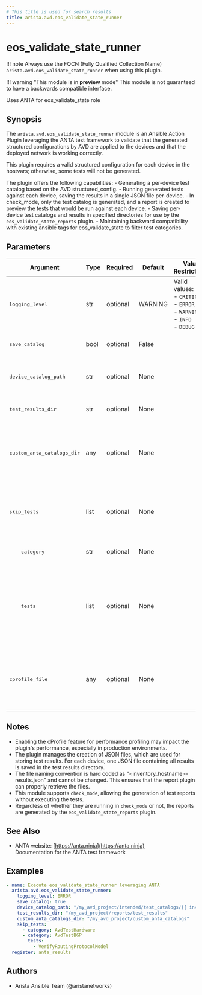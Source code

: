 ```yaml
---
# This title is used for search results
title: arista.avd.eos_validate_state_runner
---
```

<!--
  ~ Copyright (c) 2023-2024 Arista Networks, Inc.
  ~ Use of this source code is governed by the Apache License 2.0
  ~ that can be found in the LICENSE file.
  -->

# eos_validate_state_runner

!!! note
    Always use the FQCN (Fully Qualified Collection Name) `arista.avd.eos_validate_state_runner` when using this plugin.

!!! warning "This module is in **preview** mode"
    This module is not guaranteed to have a backwards compatible interface.

Uses ANTA for eos_validate_state role

## Synopsis

The `arista.avd.eos_validate_state_runner` module is an Ansible Action Plugin leveraging the ANTA test framework to validate that the generated structured configurations by AVD are applied to the devices and that the deployed network is working correctly.

This plugin requires a valid structured configuration for each device in the hostvars; otherwise, some tests will not be generated.

The plugin offers the following capabilities:
    - Generating a per-device test catalog based on the AVD structured_config.
    - Running generated tests against each device, saving the results in a single JSON file per-device.
    - In check_mode, only the test catalog is generated, and a report is created to preview the tests that would be run against each device.
    - Saving per-device test catalogs and results in specified directories for use by the `eos_validate_state_reports` plugin.
    - Maintaining backward compatibility with existing ansible tags for eos_validate_state to filter test categories.

## Parameters

| Argument | Type | Required | Default | Value Restrictions | Description |
| -------- | ---- | -------- | ------- | ------------------ | ----------- |
| <samp>logging_level</samp> | str | optional | WARNING | Valid values:<br>- <code>CRITICAL</code><br>- <code>ERROR</code><br>- <code>WARNING</code><br>- <code>INFO</code><br>- <code>DEBUG</code> | Sets the log level for the ANTA library. Defaults to &#34;WARNING&#34; if not specified. |
| <samp>save_catalog</samp> | bool | optional | False |  | Indicates whether to save the test catalog for each device. |
| <samp>device_catalog_path</samp> | str | optional | None |  | The absolute path where the device test catalog will be saved.<br>Required if `save_catalog` is set to `True`. |
| <samp>test_results_dir</samp> | str | optional | None |  | The directory where the test results JSON file for each host will be saved. |
| <samp>custom_anta_catalogs_dir</samp> | any | optional | None |  | The directory where custom ANTA test catalogs are stored.<br>Files must be named after the device hostname or the Ansible group name and have a `.yml` or `.yaml` extension. |
| <samp>skip_tests</samp> | list | optional | None |  | A list of dictionaries specifying categories and, optionally, tests to skip.<br>Each dictionary must have a key `category` and can optionally include a `tests` key. |
| <samp>&nbsp;&nbsp;&nbsp;&nbsp;category</samp> | str | optional | None |  | The name of an AvdTest category (e.g., `AvdTestHardware`). |
| <samp>&nbsp;&nbsp;&nbsp;&nbsp;tests</samp> | list | optional | None |  | An optional list of specific tests in the category to skip (e.g., `VerifyRoutingProtocolModel` in `AvdTestBGP`).<br>If not specified, all tests in the category are considered.<br>For a complete list of available tests, see [link to the test list](https://avd.sh/en/stable/roles/eos_validate_state/anta_integration.html#test-categories). |
| <samp>cprofile_file</samp> | any | optional | None |  | The filename for storing cProfile data, useful for debugging performance issues.<br>Be aware that enabling cProfile can affect performance, so use it only for troubleshooting. |

## Notes

- Enabling the cProfile feature for performance profiling may impact the plugin&#39;s performance, especially in production environments.
- The plugin manages the creation of JSON files, which are used for storing test results. For each device, one JSON file containing all results is saved in the test results directory.
- The file naming convention is hard coded as &#34;&lt;inventory_hostname&gt;-results.json&#34; and cannot be changed. This ensures that the report plugin can properly retrieve the files.
- This module supports `check_mode`, allowing the generation of test reports without executing the tests.
- Regardless of whether they are running in `check_mode` or not, the reports are generated by the `eos_validate_state_reports` plugin.

## See Also

- ANTA website: [https://anta.ninja](https://anta.ninja)<br>Documentation for the ANTA test framework

## Examples

```yaml
- name: Execute eos_validate_state_runner leveraging ANTA
  arista.avd.eos_validate_state_runner:
    logging_level: ERROR
    save_catalog: true
    device_catalog_path: "/my_avd_project/intended/test_catalogs/{{ inventory_hostname }}-catalog.yml"
    test_results_dir: "/my_avd_project/reports/test_results"
    custom_anta_catalogs_dir: "/my_avd_project/custom_anta_catalogs"
    skip_tests:
      - category: AvdTestHardware
      - category: AvdTestBGP
        tests:
          - VerifyRoutingProtocolModel
  register: anta_results
```

## Authors

- Arista Ansible Team (@aristanetworks)
